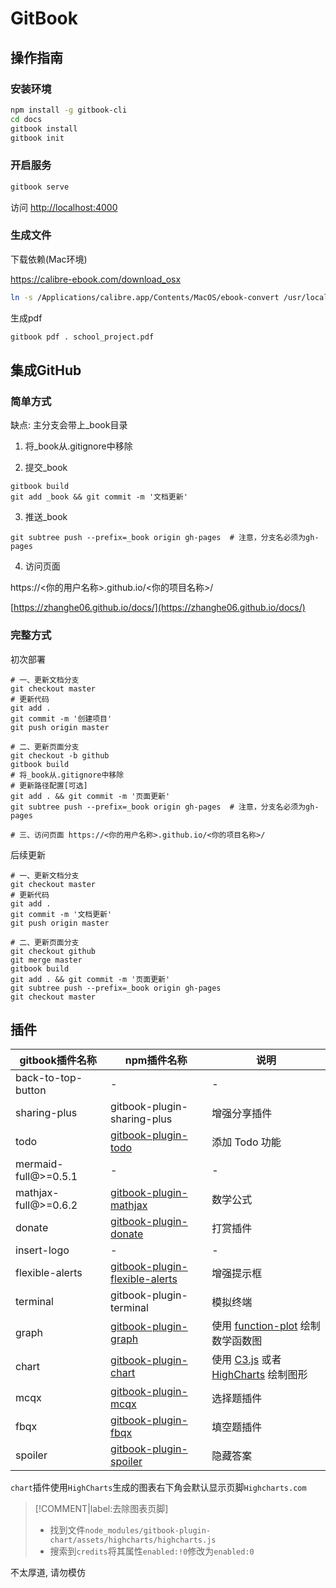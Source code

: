 # GitBook

## 操作指南

### 安装环境
```bash
npm install -g gitbook-cli
cd docs
gitbook install
gitbook init
```

### 开启服务
```bash
gitbook serve
```

访问 [http://localhost:4000](http://localhost:4000)

### 生成文件

下载依赖(Mac环境)

https://calibre-ebook.com/download_osx

```bash
ln -s /Applications/calibre.app/Contents/MacOS/ebook-convert /usr/local/bin
```

生成pdf
```bash
gitbook pdf . school_project.pdf
```

## 集成GitHub

### 简单方式

缺点: 主分支会带上_book目录

1. 将_book从.gitignore中移除

2. 提交_book
```
gitbook build
git add _book && git commit -m '文档更新'
```

3. 推送_book
```
git subtree push --prefix=_book origin gh-pages  # 注意，分支名必须为gh-pages
```

4. 访问页面

https://<你的用户名称>.github.io/<你的项目名称>/

[https://zhanghe06.github.io/docs/](https://zhanghe06.github.io/docs/)

### 完整方式

初次部署
```
# 一、更新文档分支
git checkout master
# 更新代码
git add .
git commit -m '创建项目'
git push origin master

# 二、更新页面分支
git checkout -b github
gitbook build
# 将_book从.gitignore中移除
# 更新路径配置[可选]
git add . && git commit -m '页面更新'
git subtree push --prefix=_book origin gh-pages  # 注意，分支名必须为gh-pages

# 三、访问页面 https://<你的用户名称>.github.io/<你的项目名称>/
```

后续更新
```
# 一、更新文档分支
git checkout master
# 更新代码
git add .
git commit -m '文档更新'
git push origin master

# 二、更新页面分支
git checkout github
git merge master
gitbook build
git add . && git commit -m '页面更新'
git subtree push --prefix=_book origin gh-pages
git checkout master
```

## 插件

gitbook插件名称 | npm插件名称 | 说明
--- | --- | ---
back-to-top-button | - | -
sharing-plus | gitbook-plugin-sharing-plus | 增强分享插件
todo | [gitbook-plugin-todo](https://github.com/ly-tools/gitbook-plugin-todo) | 添加 Todo 功能
mermaid-full@>=0.5.1 | - | -
mathjax-full@>=0.6.2 | [gitbook-plugin-mathjax](https://github.com/GitbookIO/plugin-mathjax) | 数学公式
donate | [gitbook-plugin-donate](https://github.com/willin/gitbook-plugin-donate) | 打赏插件
insert-logo | - | -
flexible-alerts | [gitbook-plugin-flexible-alerts](https://github.com/zanfab/gitbook-plugin-flexible-alerts) | 增强提示框
terminal | gitbook-plugin-terminal | 模拟终端
graph | [gitbook-plugin-graph](https://github.com/cjam/gitbook-plugin-graph) | 使用 [function-plot](https://mauriciopoppe.github.io/function-plot/) 绘制数学函数图
chart | [gitbook-plugin-chart](https://github.com/csbun/gitbook-plugin-chart) | 使用 [C3.js](https://github.com/c3js/c3) 或者 [HighCharts](https://github.com/highcharts/highcharts) 绘制图形
mcqx | [gitbook-plugin-mcqx](https://github.com/ymcatar/gitbook-plugin-mcqx) | 选择题插件
fbqx | [gitbook-plugin-fbqx](https://github.com/Erwin-Chan/gitbook-plugin-fbqx) | 填空题插件
spoiler | [gitbook-plugin-spoiler](https://github.com/manchiyiu/gitbook-plugin-spoiler) | 隐藏答案


`chart`插件使用`HighCharts`生成的图表右下角会默认显示页脚`Highcharts.com`

> [!COMMENT|label:去除图表页脚]
> - 找到文件`node_modules/gitbook-plugin-chart/assets/highcharts/highcharts.js`<br>
> - 搜索到`credits`将其属性`enabled:!0`修改为`enabled:0`

不太厚道, 请勿模仿
